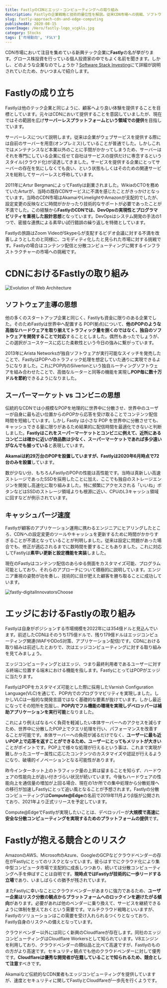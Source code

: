 ```yaml
---
title: FastlyのCDNとエッジ・コンピューティングへの取り組み
description: Fastlyの企業戦略と技術的優位性を解説。従来CDN市場への挑戦、ソフトウェア主導の思想、エッジコンピューティング「Compute@Edge」の革新性、AWSやCloudflareなど競合との比較分析まで詳細に紹介。
slug: fastly-approach-cdn-and-edge-computing
publishedAt: 2020-08-15
coverImage: /Hero/fastly-logo_vcgkls.jpg
category: Stocks
tags: ['市場動向', 'FSLY']
---
```


CDN市場において注目を集めている新興テック企業に**Fastly**の名が挙がります。グロース株投資を行っている個人投資家の中でもよく名前を聞きます。しかし、どのような企業なのでしょうか？[Software Stack Investing](https://softwarestackinvesting.com/fastly-edge-compute-explained/)にて詳細が説明されていたため、かいつまんで紹介します。

# Fastlyの成り立ち

Fastlyは他のテック企業と同じように、顧客へより良い体験を提供することを目標としています。元々はCDNにおいて提供することを意図していましたが、現在ではその範囲を広げ**サーバーレスプラットフォームという領域での提供**を目指しています。

サーバーレスについて説明します。従来は企業がウェブサービスを提供する際には自前のサーバーを用意(オンプレミス)していることが普通でした。しかしこれではメンテナンスなど本業以外のことに手間がかかってしまうため、サーバーはそれを専門にしている企業に任せて自社はサービスの提供だけに専念するというスタイル(クラウド化)が浸透してきました。サービスを提供する企業にとってサーバーの存在を気にしなくても良い、という状態もしくはそのための関連サービスを総称してサーバーレスと呼称しています。

2011年にArtur BergmanによってFastlyは創業されました。WikiaのCTOを務めていたArturが、当時の既存CDNサービスに不満を感じたことがきっかけとなっています。当時のCDN市場はAkamaiやLimelightやAmazonが支配的でしたが、設定変更の反映などに時間がかかったり技術的なサポートが必要であったことが不満でした。この経験から**FastlyのCDNでは、DevOpsの実現性とプログラマビリティを重視した設計思想**となっています。DevOpsはシステム開発の手法の1つで、密接な連携による素早い試行錯誤の繰り返しを特徴としています。

Fastlyの旅路はZoom VideoがSkypeらが支配するビデオ会議に対する不満を改善しようとしたのと同様に、コモディティ化したと見られた市場に対する挑戦です。Fastlyの場合はコンテンツ配信と分散コンピューティングに関するインフラストラクチャーの市場への挑戦です。

# CDNにおけるFastlyの取り組み

![Evolution of Web Architecture](/Tech/fastly-developerContorolArea_xcgtyz.jpg)

## ソフトウェア主導の思想

他の多くのスタートアップ企業と同じく、Fastlyも資金に限りのある企業でした。そのためFastlyは世界中へ配置する POP(拠点)について、**他のPOPのような高価なハードウェアを取り揃えてトラフィック量を捌くのではなく、独自のソフトウェアを開発することで対応**することとしました。偶然もあったでしょうが、この選択がユースケースに応じた柔軟性という今日の強みに繋がっています。

2013年にArista Networksが独自ソフトウェアが実行可能なスイッチを発売したことで、FastlyはPOPへのトラフィック処理を想定していた通りに実現できるようになりました。これにPOP内のSilvertonという独自ルーティングソフトウェアを組み合わせたことで、高価なルーターと同等の機能を実現し**POP毎に数十万ドルを節約**できるようになりました。

## スーパーマーケット vs コンビニの思想

伝統的なCDNでは小規模なPOPを地理的に世界中に分散させ、世界中のユーザーが自身に最も近い位置からのPOPから応答を受け取ることでコンテンツ配信時間を短縮しています。しかし Fastly は小さな POP を世界中に分散させても、キャッシュできる量に限りがあるため結果的に配信時間を最適化できないと判断しました。**Fastlyはこれをスーパーマーケットとコンビニに例えて、近所にあるコンビニは確かに近いが商品数は少なく、スーパーマーケットであれば多少遠いがなんでも揃っている**と表現しています。

**Akamaiは約29万台のPOPを設置していますが、Fastlyは2020年6月時点で72台のみを設置**しています。

数が少ない分、もちろんFastlyのPOPの性能は高性能です。当時は真新しい高速ストレージであったSSDを採用したことに加え、ここでも独自のストレージエンジンを開発し高速化に取り組みました。特に頻繁にアクセスされる「いいね」ボタンなどはSSDのストレージ領域よりも根源に近い、CPUのL3キャッシュ領域に回すなどが例示されています。

## キャッシュパージ速度

Fastlyが顧客のアプリケーション運用に携わるエンジニアにヒアリングしたところ、CDNへの設定変更のツールやキャッシュを更新するために時間がかかりすぎることが不満となっていることが判明しました。従来は設定に問題があった場合でも、修正が適応されるまでに数時間を要することもありました。これに対応してFastlyは**素早い更新と設定機能を実装**しました。

現在のFastlyはコンテンツ配信のあらゆる側面をカスタマイズ可能、プログラム可能としており、それらのアプローチについて積極的に説明しています。エンジニア重視の姿勢が功を奏し、技術的に目が肥えた顧客を勝ち取ることに成功しています。

![fastly-digitalInnovatorsChoose](/Tech/fastly-digitalInnovatorsChoose_rgdkdf.jpg)

# エッジにおけるFastlyの取り組み

Fastlyは自身がポジションする市場規模を2022年には354億ドルと見込んでいます。前述したCDNはそのうち175億ドルで、残り179億ドルはエッジコンピューティング関連(WAFやDDoS対策、アプリケーション配信)です。CDNにおける取り組みは前述したとおりで、次はエッジコンピューティングに対する取り組みを見てみましょう。

エッジコンピューティングとはエッジ、つまり最終利用者であるユーザーに対する終端に位置する端末における機能を指します。FastlyにとってはPOPがエッジに当たります。

FastlyはPOPをカスタマイズ可能とした際に採用したVarnish Configuration Language(VLC)を通じて、POP内でのプログラマビリティを実現しました。しかしVLCは一般的な開発言語ではなく基礎的な要素が抜けています。しかし最近になってその短所を克服し、**POP内でフル機能の環境を実現しデベロッパーは補助アプリケーションを実行可能**となりました。

これにより例えばなるべく負荷を軽減したい本体サーバーへのアクセスを減らすため、世界中に分散したPOP上でクエリ処理を行い、パフォーマンスを改善することが可能です。本体サーバーへの負荷が減るだけでなく、**ユーザーに最も近いPOP上で応答を返すことができるため、ユーザーにとってもメリットが大きい**ことがポイントです。POP上で様々な処理が行えるという事は、これまで実現が難しかったユーザー属性に応じたコンテンツのカスタマイズや認証が行えるようになり、破壊的イノベーションとなる可能性があります。

昨今インターネット上のトラフィック量の上昇は留まることを知らず、ハードウェアの性能向上が追い付きづらい状況が続いています。今後もハードウェアの性能向上を通信量の増加が上回る場合、現在の1か所での集中処理から分散処理への移行が加速しFastlyにとって追い風となることが予想されます。Fastlyの分散コンピューティングは**Compute@Edge**の名前で2019年11月よりβ版が公開されており、2021年より正式リリースを予定しています。

Compute@EdgeでFastlyが実現したいことは、デベロッパーが**大規模で高速に安全な分散コンピューティングを実現するためのプラットフォームの提供**です。

# Fastlyが抱える競合とのリスク

AmazonのAWS、MicrosoftのAzure、GoogleのGCPなどクラウドベンダーの存在がFastlyにとってのリスクとなっています。彼らはすでにクラウド化により集中型コンピュータ市場で支配的に成長しつつあり、続いては分散コンピューティングへ手を伸ばすことは自明です。**現時点ではFastlyが技術的に一歩リードする立場**であり、いましばらくの猶予が残されています。

またFastlyに幸いなことにクラウドベンダーがあまりに強力であるため、**ユーザー企業はリスク分散の観点からプラットフォームへのロックインを避けたがる傾向**があります。必要があれば他のベンダーに乗り換えて、サービスを継続できるように体制を整えておくという需要です。マルチクラウド戦略といいますが、Fastlyのソリューションはこの需要を受け入れられるつくりとなっており、Fastly自身のリスクへの備えとなっています。

クラウドベンダー以外には同じく新興のCloudflareが存在します。同社のエッジコンピューティングはCloudflare Workersとして知られています。V8エンジンを利用しており、クラウドベンダーの類似品と比べて高速ですが、Fastlyのものの方がより高速です。セキュリティ観点でも他のクラウドベンダーに対して優秀です。**Cloudflareは優秀な開発者が在籍していることで知られるため、競合として注意**すべきです。

Akamaiなど伝統的なCDN業者もエッジコンピューティングを提供していますが、速度とセキュリティに関してFastlyとCloudlfareが一歩先を行くようです。
